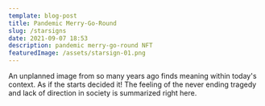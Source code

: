 ```yaml
---
template: blog-post
title: Pandemic Merry-Go-Round
slug: /starsigns
date: 2021-09-07 18:53
description: pandemic merry-go-round NFT
featuredImage: /assets/starsign-01.png
---
```

An unplanned image from so many years ago finds meaning within today's context. As if the starts decided it! The feeling of the never ending tragedy and lack of direction in society is summarized right here.